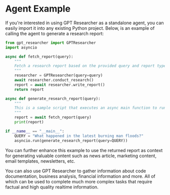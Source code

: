 # Agent Example

If you're interested in using GPT Researcher as a standalone agent, you can easily import it into any existing Python project. Below, is an example of calling the agent to generate a research report:

```python
from gpt_researcher import GPTResearcher
import asyncio

async def fetch_report(query):
    """
    Fetch a research report based on the provided query and report type.
    """
    researcher = GPTResearcher(query=query)
    await researcher.conduct_research()
    report = await researcher.write_report()
    return report

async def generate_research_report(query):
    """
    This is a sample script that executes an async main function to run a research report.
    """
    report = await fetch_report(query)
    print(report)

if __name__ == "__main__":
    QUERY = "What happened in the latest burning man floods?"
    asyncio.run(generate_research_report(query=QUERY))
```

You can further enhance this example to use the returned report as context for generating valuable content such as news article, marketing content, email templates, newsletters, etc.

You can also use GPT Researcher to gather information about code documentation, business analysis, financial information and more. All of which can be used to complete much more complex tasks that require factual and high quality realtime information.
